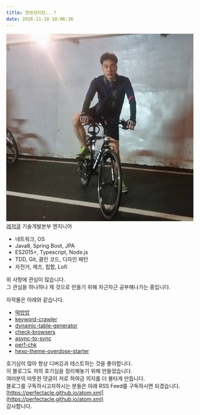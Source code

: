 ```yaml
---
title: 양권성이란...?
date: 2016-11-10 18:06:26
---
```

![](exobud.jpg)  
<span class="caption" style="margin-top: -50px;">
    <a href="http://www.leisureq.co.kr">레저큐</a>
    기술개발본부 엔지니어
</span>

* 네트워크, OS
* Java8, Spring Boot, JPA  
* ES2015+, Typescript, Node.js  
* TDD, Git, 클린 코드, 디자인 패턴  
* 자전거, 재즈, 힙합, Lofi

위 사항에 관심이 많습니다.  
그 관심을 하나하나 제 것으로 만들기 위해 차근차근 공부해나가는 중입니다.

자작물은 아래와 같습니다.  
* [떡밥밥](https://github.com/perfectacle/fish)  
* [keyword-crawler](https://github.com/perfectacle/keyword-crawler)  
* [dynamic-table-generator](https://github.com/perfectacle/tbl-maker)  
* [check-browsers](https://www.npmjs.com/package/check-browsers)  
* [async-to-sync](https://www.npmjs.com/package/async-to-sync)  
* [perf-chk](https://www.npmjs.com/package/perf-chk)  
* [hexo-theme-overdose-starter](https://github.com/perfectacle/hexo-theme-overdose-starter)  

호기심이 많아 항상 디버깅과 테스트하는 것을 좋아합니다.  
이 블로그도 저의 호기심을 정리해놓기 위해 만들었습니다.  
여러분의 따뜻한 댓글이 저로 하여금 의지를 더 불타게 만듭니다.  
블로그를 구독하시고자하시는 분들은 아래 RSS Feed를 구독하시면 되겠습니다.  
[https://perfectacle.github.io/atom.xml](https://perfectacle.github.io/atom.xml)  
감사합니다.